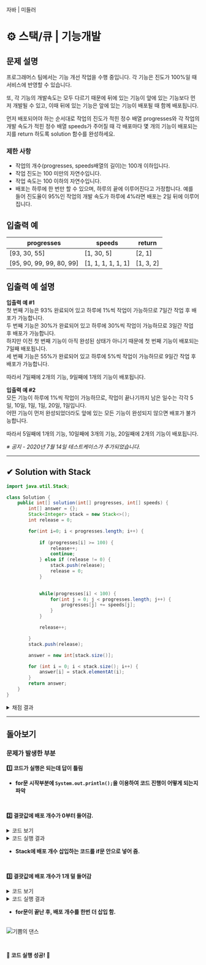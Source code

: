자바 | 미들러
# ⚙ 스택/큐 | 기능개발

## 문제 설명
프로그래머스 팀에서는 기능 개선 작업을 수행 중입니다. 각 기능은 진도가 100%일 때 서비스에 반영할 수 있습니다.

또, 각 기능의 개발속도는 모두 다르기 때문에 뒤에 있는 기능이 앞에 있는 기능보다 먼저 개발될 수 있고, 이때 뒤에 있는 기능은 앞에 있는 기능이 배포될 때 함께 배포됩니다.

먼저 배포되어야 하는 순서대로 작업의 진도가 적힌 정수 배열 progresses와 각 작업의 개발 속도가 적힌 정수 배열 speeds가 주어질 때 각 배포마다 몇 개의 기능이 배포되는지를 return 하도록 solution 함수를 완성하세요.

### 제한 사항
- 작업의 개수(progresses, speeds배열의 길이)는 100개 이하입니다.
- 작업 진도는 100 미만의 자연수입니다.
- 작업 속도는 100 이하의 자연수입니다.
- 배포는 하루에 한 번만 할 수 있으며, 하루의 끝에 이루어진다고 가정합니다. 예를 들어 진도율이 95%인 작업의 개발 속도가 하루에 4%라면 배포는 2일 뒤에 이루어집니다.
  
## 입출력 예
| **progresses**           | **speeds**         | **return** |
|--------------------------|--------------------|------------|
| [93, 30, 55]             | [1, 30, 5]         | [2, 1]     |
| [95, 90, 99, 99, 80, 99] | [1, 1, 1, 1, 1, 1] | [1, 3, 2]  |

## 입출력 예 설명
**입출력 예 #1**  
첫 번째 기능은 93% 완료되어 있고 하루에 1%씩 작업이 가능하므로 7일간 작업 후 배포가 가능합니다.  
두 번째 기능은 30%가 완료되어 있고 하루에 30%씩 작업이 가능하므로 3일간 작업 후 배포가 가능합니다.  
하지만 이전 첫 번째 기능이 아직 완성된 상태가 아니기 때문에 첫 번째 기능이 배포되는 7일째 배포됩니다.  
세 번째 기능은 55%가 완료되어 있고 하루에 5%씩 작업이 가능하므로 9일간 작업 후 배포가 가능합니다.  

따라서 7일째에 2개의 기능, 9일째에 1개의 기능이 배포됩니다.

**입출력 예 #2**  
모든 기능이 하루에 1%씩 작업이 가능하므로, 작업이 끝나기까지 남은 일수는 각각 5일, 10일, 1일, 1일, 20일, 1일입니다.  
어떤 기능이 먼저 완성되었더라도 앞에 있는 모든 기능이 완성되지 않으면 배포가 불가능합니다.

따라서 5일째에 1개의 기능, 10일째에 3개의 기능, 20일째에 2개의 기능이 배포됩니다.

*※ 공지 - 2020년 7월 14일 테스트케이스가 추가되었습니다.*

---

## ✔ Solution with Stack
```java
import java.util.Stack;

class Solution {
    public int[] solution(int[] progresses, int[] speeds) {
        int[] answer = {};
        Stack<Integer> stack = new Stack<>();
        int release = 0;

        for(int i=0; i < progresses.length; i++) {
            
            if (progresses[i] >= 100) {
                release++;
                continue;
            } else if (release != 0) {
                stack.push(release);
                release = 0; 
            }

            
            while(progresses[i] < 100) {
                for(int j = 0; j < progresses.length; j++) {
                    progresses[j] += speeds[j];
                }
            }

            release++;

        }
        stack.push(release);

        answer = new int[stack.size()];

        for (int i = 0; i < stack.size(); i++) {
            answer[i] = stack.elementAt(i);
        }
        return answer;
    }
}
```
<details>
  <summary>채점 결과</summary>

  ![image](https://github.com/MinjuKang727/I_am_Super_Junior/assets/108849480/7466fcde-4fce-4ad9-be73-a502477a6f5f)
</details>

---

## 돌아보기
### 문제가 발생한 부분
**1️⃣ 코드가 실행은 되는데 답이 틀림**
- **for문 시작부분에 `System.out.println();`을 이용하여 코드 진행이 어떻게 되는지 파악**

<br>

**2️⃣ 결괏값에 배포 개수가 0부터 들어감.**

<details>
  <summary>코드 보기</summary>

  ```java
  import java.util.Stack;
  import java.util.Arrays;
  
  class Solution {
      public int[] solution(int[] progresses, int[] speeds) {
          int[] answer = {};
          Stack<Integer> stack = new Stack<>();
          int release = 0;
  
          System.out.println("i / progresses / release / stack");
          for(int i=0; i < progresses.length; i++) {
              System.out.println(i + " / " + Arrays.toString(progresses) + " / " + release + " / " + stack);
              
              if (progresses[i] >= 100) {
                  release++;
                  continue;
              }
              stack.push(release);
              release = 0; 
              while(progresses[i] < 100) {
                    for(int j = 0; j < progresses.length; j++) {
                        progresses[j] += speeds[j];
                    }
              }
              release++;
          }
  
          answer = new int[stack.size()];
  
          for (int i = 0; i < stack.size(); i++) {
              answer[i] = stack.elementAt(i);
          }
          return answer;
      }
  }
  ```
</details>

<details>
  <summary>코드 실행 결과</summary>

  ![코드 실행 결과](https://github.com/MinjuKang727/I_am_Super_Junior/assets/108849480/dbe3ff8f-d18d-4c26-bcdf-8619d1dfae54)  
</details>

- **Stack에 배포 개수 삽입하는 코드를 if문 안으로 넣어 줌.**

<br>

**3️⃣ 결괏값에 배포 개수가 1개 덜 들어감**  
<details>
  <summary>코드 보기</summary>

  ```java
  import java.util.Stack;
  import java.util.Arrays;
  
  class Solution {
      public int[] solution(int[] progresses, int[] speeds) {
          int[] answer = {};
          Stack<Integer> stack = new Stack<>();
          int release = 0;
  
          System.out.println("i / progresses / release / stack");
          for(int i=0; i < progresses.length; i++) {
              System.out.println(i + " / " + Arrays.toString(progresses) + " / " + release + " / " + stack);
              
              if (progresses[i] >= 100) {
                  release++;
                  continue;
              }else if (release != 0) {
                  stack.push(release);
                  release = 0; 
              }
  
              
              while(progresses[i] < 100) {
                  for(int j = 0; j < progresses.length; j++) {
                      progresses[j] += speeds[j];
                  }
              }
  
              release++;
  
          }
  
          answer = new int[stack.size()];
  
          for (int i = 0; i < stack.size(); i++) {
              answer[i] = stack.elementAt(i);
          }
          return answer;
      }
  }
  ```
</details>

<details>
  <summary>코드 실행 결과</summary>

  ![코드 실행 결과](https://github.com/MinjuKang727/I_am_Super_Junior/assets/108849480/778c01ed-3231-4265-a8a1-bf37f60dc3b9)  
  ***for문을 한바퀴 돈 후에 배포 개수를 삽입하기 때문에 맨 마지막 배포 개수가 안들어 간 것을 확인할 수 있다.***
</details>

- **for문이 끝난 후, 배포 개수를 한번 더 삽입 함.**

<br>

<img src="https://github.com/MinjuKang727/I_am_Super_Junior/assets/108849480/b5b47e61-a57d-4bbe-9a4a-11e9605ab1c3" alt="기쁨의 댄스" align="left">

<br><br>

**🎉 코드 실행 성공! 🎉**

